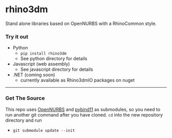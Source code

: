 # rhino3dm
Stand alone libraries based on OpenNURBS with a RhinoCommon style.

### Try it out
* Python
  * `pip install rhino3dm`
  * See python directory for details
* Javascript (web assembly)
  * See javascript directory for details
* .NET (coming soon)
  * currently available as Rhino3dmIO packages on nuget

----

### Get The Source

This repo uses [OpenNURBS](https://github.com/mcneel/opennurbs) and [pybind11](https://github.com/pybind/pybind11) as submodules, so you need to run another git command after you have cloned. `cd` into the new repository directory and run
  * `git submodule update --init`
